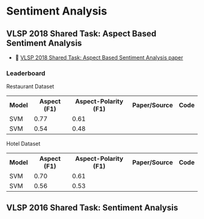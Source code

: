 # Sentiment Analysis

## VLSP 2018 Shared Task: Aspect Based Sentiment Analysis

* :scroll: [VLSP 2018 Shared Task: Aspect Based Sentiment Analysis paper](https://drive.google.com/file/d/1C3l2n2Jicwzc0aoBLoyA5zIdczHpcy5R/view?usp=sharing)

### Leaderboard

Restaurant Dataset

<table>
  <tr>
    <th>Model</th>
    <th>Aspect (F1)</th>
    <th>Aspect-Polarity (F1)</th>
    <th>Paper/Source</th>
    <th>Code</th>
  </tr>
  <tr>
    <td>SVM</td>
    <td>0.77</td>
    <td>0.61</td>
    <td></td>
    <td></td>
  </tr>
  <tr>
    <td>SVM</td>
    <td>0.54</td>
    <td>0.48</td>
    <td></td>
    <td></td>
  </tr>
</table>

Hotel Dataset

<table>
  <tr>
    <th>Model</th>
    <th>Aspect (F1)</th>
    <th>Aspect-Polarity (F1)</th>
    <th>Paper/Source</th>
    <th>Code</th>
  </tr>
  <tr>
    <td>SVM</td>
    <td>0.70</td>
    <td>0.61</td>
    <td></td>
    <td></td>
  </tr>
  <tr>
    <td>SVM</td>
    <td>0.56</td>
    <td>0.53</td>
    <td></td>
    <td></td>
  </tr>
</table>

## VLSP 2016 Shared Task: Sentiment Analysis

